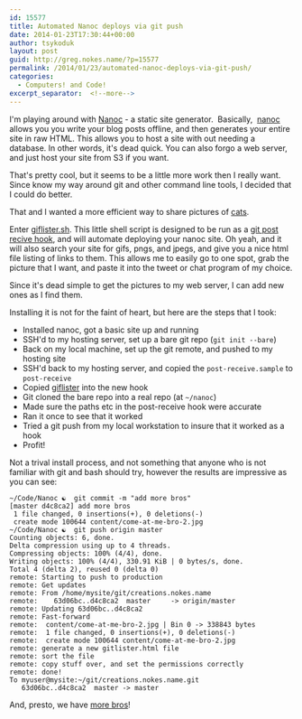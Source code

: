 ```yaml
---
id: 15577
title: Automated Nanoc deploys via git push
date: 2014-01-23T17:30:44+00:00
author: tsykoduk
layout: post
guid: http://greg.nokes.name/?p=15577
permalink: /2014/01/23/automated-nanoc-deploys-via-git-push/
categories:
  - Computers! and Code!
excerpt_separator:  <!--more-->
---
```

I'm playing around with <a href="http://nanoc.ws">Nanoc</a> - a static site generator.  Basically,  <a href="http://nanoc.ws">nanoc</a> allows you you write your blog posts offline, and then generates your entire site in raw HTML. This allows you to host a site with out needing a database. In other words, it's dead quick. You can also forgo a web server, and just host your site from S3 if you want.
<!--more-->

That's pretty cool, but it seems to be a little more work then I really want. Since know my way around git and other command line tools, I decided that I could do better.

That and I wanted a more efficient way to share pictures of <a href="http://creations.nokes.name/cat-ears.gif">cats</a>.


Enter <a href="https://github.com/tsykoduk/random_tools/blob/master/picture_lister.sh">giflister.sh</a>. This little shell script is designed to be run as a <a href="http://git-scm.com/book/ch7-3.html#Server-Side-Hooks">git post recive hook</a>, and will automate deploying your nanoc site. Oh yeah, and it will also search your site for gifs, pngs, and jpegs, and give you a nice html file listing of links to them. This allows me to easily go to one spot, grab the picture that I want, and paste it into the tweet or chat program of my choice.

Since it's dead simple to get the pictures to my web server, I can add new ones as I find them.

Installing it is not for the faint of heart, but here are the steps that I took:
<ul>
	<li>Installed nanoc, got a basic site up and running</li>
	<li>SSH'd to my hosting server, set up a bare git repo (<code>git init --bare</code>)</li>
	<li>Back on my local machine, set up the git remote, and pushed to my hosting site</li>
	<li>SSH'd back to my hosting server, and copied the <code>post-receive.sample</code> to <code>post-receive</code></li>
	<li>Copied <a href="https://github.com/tsykoduk/random_tools/blob/master/picture_lister.sh">giflister</a> into the new hook</li>
	<li>Git cloned the bare repo into a real repo (at <code>~/nanoc</code>)</li>
	<li>Made sure the paths etc in the post-receive hook were accurate</li>
	<li>Ran it once to see that it worked</li>
	<li>Tried a git push from my local workstation to insure that it worked as a hook</li>
	<li>Profit!</li>
</ul>
Not a trival install process, and not something that anyone who is not familiar with git and bash should try, however the results are impressive as you can see:
<pre><code>~/Code/Nanoc ☯  git commit -m "add more bros"
[master d4c8ca2] add more bros
 1 file changed, 0 insertions(+), 0 deletions(-)
 create mode 100644 content/come-at-me-bro-2.jpg
~/Code/Nanoc ☯  git push origin master
Counting objects: 6, done.
Delta compression using up to 4 threads.
Compressing objects: 100% (4/4), done.
Writing objects: 100% (4/4), 330.91 KiB | 0 bytes/s, done.
Total 4 (delta 2), reused 0 (delta 0)
remote: Starting to push to production
remote: Get updates
remote: From /home/mysite/git/creations.nokes.name
remote:    63d06bc..d4c8ca2  master     -&gt; origin/master
remote: Updating 63d06bc..d4c8ca2
remote: Fast-forward
remote:  content/come-at-me-bro-2.jpg | Bin 0 -&gt; 338843 bytes
remote:  1 file changed, 0 insertions(+), 0 deletions(-)
remote:  create mode 100644 content/come-at-me-bro-2.jpg
remote: generate a new gitlister.html file
remote: sort the file
remote: copy stuff over, and set the permissions correctly
remote: done!
To myuser@mysite:~/git/creations.nokes.name.git
   63d06bc..d4c8ca2  master -&gt; master</code></pre>
And, presto, we have <a href="http://creations.nokes.name/come-at-me-bro-2.jpg">more bros</a>!